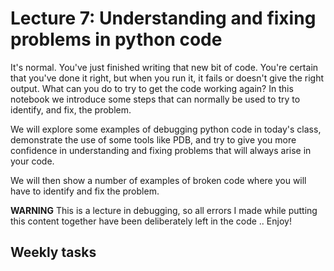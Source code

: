 # Lecture 7: Understanding and fixing problems in python code

It's normal. You've just finished writing that new bit of code. You're certain that you've done it right, but when you run it, it fails or doesn't give the right output. What can you do to try to get the code working again? In this notebook we introduce some steps that can normally be used to try to identify, and fix, the problem.

We will explore some examples of debugging python code in today's class, demonstrate the use of some tools like PDB, and try to give you more confidence in understanding and fixing problems that will always arise in your code.

We will then show a number of examples of broken code where you will have to identify and fix the problem.

**WARNING** This is a lecture in debugging, so all errors I made while putting this content together have been deliberately left in the code .. Enjoy!

## Weekly tasks

```{tableofcontents}
```

